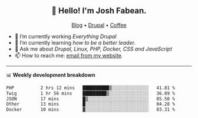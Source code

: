 <h2 align="center">👋 Hello! I'm Josh Fabean.</h2>
<p align="center">
  <a href="https://joshfabean.com">Blog</a> •
  <a href="https://www.drupal.org/u/joshfabean">Drupal</a> •
  <a href="https://www.buymeacoffee.com/LSxne6Yr4">Coffee</a>
</p>

- 🔭 I’m currently working *Everything Drupal*
- 🌱 I’m currently learning *how to be a better leader.*
- 💬 Ask me about *Drupal, Linux, PHP, Docker, CSS and JavaScript*
- 📫 How to reach me: [email from my website](https://joshfabean.com).

-------

📊 **Weekly development breakdown**
<!--START_SECTION:waka-->

```txt
PHP          2 hrs 12 mins   ██████████▒░░░░░░░░░░░░░░   41.81 %
Twig         1 hr 56 mins    █████████▒░░░░░░░░░░░░░░░   36.89 %
JSON         17 mins         █▒░░░░░░░░░░░░░░░░░░░░░░░   05.50 %
Other        13 mins         █░░░░░░░░░░░░░░░░░░░░░░░░   04.28 %
Docker       10 mins         ▓░░░░░░░░░░░░░░░░░░░░░░░░   03.31 %
```

<!--END_SECTION:waka-->

<!--
**fabean/fabean** is a ✨ _special_ ✨ repository because its `README.md` (this file) appears on your GitHub profile.

Here are some ideas to get you started:

- 🔭 I’m currently working on ...
- 🌱 I’m currently learning ...
- 👯 I’m looking to collaborate on ...
- 🤔 I’m looking for help with ...
- 💬 Ask me about ...
- 📫 How to reach me: ...
- 😄 Pronouns: ...
- ⚡ Fun fact: ...
-->
